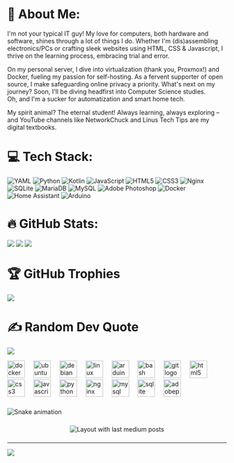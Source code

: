 # 💫 About Me:
I'm not your typical IT guy! My love for computers, both hardware and software, shines through a lot of things I do. Whether I'm (dis)assembling electronics/PCs or crafting sleek websites using HTML, CSS & Javascript, I thrive on the learning process, embracing trial and error.  

On my personal server, I dive into virtualization (thank you, Proxmox!) and Docker, fueling my passion for self-hosting. As a fervent supporter of open source, I make safeguarding online privacy a priority.
What's next on my journey? Soon, I'll be diving headfirst into Computer Science studies.  
Oh, and I'm a sucker for automatization and smart home tech.  

My spirit animal? The eternal student! Always learning, always exploring – and YouTube channels like NetworkChuck and Linus Tech Tips are my digital textbooks.


# 💻 Tech Stack:
![YAML](https://img.shields.io/badge/yaml-%23ffffff.svg?style=flat&logo=yaml&logoColor=151515) ![Python](https://img.shields.io/badge/python-3670A0?style=flat&logo=python&logoColor=ffdd54) ![Kotlin](https://img.shields.io/badge/kotlin-%237F52FF.svg?style=flat&logo=kotlin&logoColor=white) ![JavaScript](https://img.shields.io/badge/javascript-%23323330.svg?style=flat&logo=javascript&logoColor=%23F7DF1E) ![HTML5](https://img.shields.io/badge/html5-%23E34F26.svg?style=flat&logo=html5&logoColor=white) ![CSS3](https://img.shields.io/badge/css3-%231572B6.svg?style=flat&logo=css3&logoColor=white) ![Nginx](https://img.shields.io/badge/nginx-%23009639.svg?style=flat&logo=nginx&logoColor=white) ![SQLite](https://img.shields.io/badge/sqlite-%2307405e.svg?style=flat&logo=sqlite&logoColor=white) ![MariaDB](https://img.shields.io/badge/MariaDB-003545?style=flat&logo=mariadb&logoColor=white) ![MySQL](https://img.shields.io/badge/mysql-4479A1.svg?style=flat&logo=mysql&logoColor=white) ![Adobe Photoshop](https://img.shields.io/badge/adobe%20photoshop-%2331A8FF.svg?style=flat&logo=adobe%20photoshop&logoColor=white) ![Docker](https://img.shields.io/badge/docker-%230db7ed.svg?style=flat&logo=docker&logoColor=white) ![Home Assistant](https://img.shields.io/badge/home%20assistant-%2341BDF5.svg?style=flat&logo=home-assistant&logoColor=white) ![Arduino](https://img.shields.io/badge/-Arduino-00979D?style=flat&logo=Arduino&logoColor=white)

# 🔥 GitHub Stats:
![](https://github-readme-stats.vercel.app/api?username=programmer584&theme=vue-dark&hide_border=true&include_all_commits=false&count_private=true)
![](https://github-readme-streak-stats.herokuapp.com/?user=programmer584&theme=vue-dark&hide_border=true)
![](https://github-readme-stats.vercel.app/api/top-langs/?username=programmer584&theme=vue-dark&hide_border=true&include_all_commits=true&count_private=true&layout=compact)

# 🏆 GitHub Trophies
![](https://github-profile-trophy.vercel.app/?username=programmer584&theme=radical&no-frame=true&no-bg=false&margin-w=4)

# ✍️ Random Dev Quote
![](https://quotes-github-readme.vercel.app/api?type=horizontal&theme=tokyonight)


<div align="left">
  <img src="https://cdn.jsdelivr.net/gh/devicons/devicon/icons/docker/docker-original.svg" height="40" alt="docker logo"  />
  <img width="12" />
  <img src="https://cdn.simpleicons.org/ubuntu/E95420" height="40" alt="ubuntu logo"  />
  <img width="12" />
  <img src="https://cdn.jsdelivr.net/gh/devicons/devicon/icons/debian/debian-original.svg" height="40" alt="debian logo"  />
  <img width="12" />
  <img src="https://cdn.simpleicons.org/linux/FCC624" height="40" alt="linux logo"  />
  <img width="12" />
  <img src="https://cdn.simpleicons.org/arduino/00979D" height="40" alt="arduino logo"  />
  <img width="12" />
  <img src="https://cdn.simpleicons.org/gnubash/4EAA25" height="40" alt="bash logo"  />
  <img width="12" />
  <img src="https://cdn.jsdelivr.net/gh/devicons/devicon/icons/git/git-original.svg" height="40" alt="git logo"  />
  <img width="12" />
  <img src="https://cdn.jsdelivr.net/gh/devicons/devicon/icons/html5/html5-original.svg" height="40" alt="html5 logo"  />
  <img width="12" />
  <img src="https://cdn.jsdelivr.net/gh/devicons/devicon/icons/css3/css3-original.svg" height="40" alt="css3 logo"  />
  <img width="12" />
  <img src="https://skillicons.dev/icons?i=js" height="40" alt="javascript logo"  />
  <img width="12" />
  <img src="https://cdn.jsdelivr.net/gh/devicons/devicon/icons/python/python-original.svg" height="40" alt="python logo"  />
  <img width="12" />
  <img src="https://cdn.simpleicons.org/nginx/009639" height="40" alt="nginx logo"  />
  <img width="12" />
  <img src="https://cdn.jsdelivr.net/gh/devicons/devicon/icons/mysql/mysql-original.svg" height="40" alt="mysql logo"  />
  <img width="12" />
  <img src="https://cdn.simpleicons.org/sqlite/003B57" height="40" alt="sqlite logo"  />
  <img width="12" />
  <img src="https://skillicons.dev/icons?i=ps" height="40" alt="adobephotoshop logo"  />
</div>

###

<img src="https://raw.githubusercontent.com/programmer584/programmer584/output/snake.svg" alt="Snake animation" />

###

<div align="center">
  <img src="https://github-read-medium-git-main.pahlevikun.vercel.app/latest?limit=4&username=programmer584&theme=shades-of-purple" alt="Layout with last medium posts"  />
</div>

###
---
[![](https://visitcount.itsvg.in/api?id=programmer584&icon=0&color=8)](https://visitcount.itsvg.in)

<!-- Proudly created with GPRM ( https://gprm.itsvg.in ) -->
